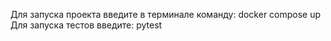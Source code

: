 Для запуска проекта введите в терминале команду: docker compose up
Для запуска тестов введите: pytest